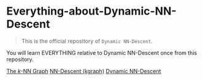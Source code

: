 # Everything-about-Dynamic-NN-Descent

> This is the official repository of `Dynamic NN-Descent`.

You will learn EVERYTHING relative to Dynamic NN-Descent once from this repository.

[The *k*-NN Graph](./docs/kNN-Graph.md)
[NN-Descent (kgraph)](./docs/NN-Descent.md)
[Dynamic NN-Descent](./docs/DynamicNNDescent.md)
